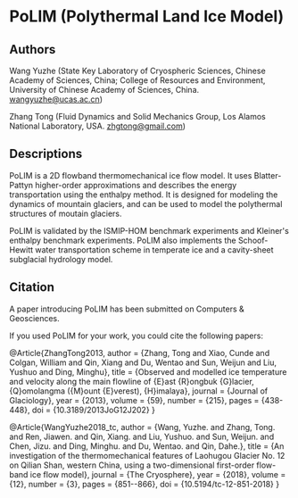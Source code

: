 # PoLIM (Polythermal Land Ice Model)

## Authors
Wang Yuzhe (State Key Laboratory of Cryospheric Sciences, Chinese Academy of Sciences, China; College of Resources and Environment, University of Chinese Academy of Sciences, China. wangyuzhe@ucas.ac.cn)

Zhang Tong (Fluid Dynamics and Solid Mechanics Group, Los Alamos National Laboratory, USA. zhgtong@gmail.com)

## Descriptions
PoLIM is a 2D flowband thermomechanical ice flow model. It uses Blatter-Pattyn higher-order approximations and describes the energy transportation using the enthalpy method. It is designed for modeling the dynamics of mountain glaciers, and can be used to model the polythermal structures of moutain glaciers.

PoLIM is validated by the ISMIP-HOM benchmark experiments and Kleiner's enthalpy benchmark experiments. PoLIM also implements the Schoof-Hewitt water transportation scheme in temperate ice and a cavity-sheet subglacial hydrology model.

## Citation
A paper introducing PoLIM has been submitted on Computers & Geosciences.

If you used PoLIM for your work, you could cite the following papers:

@Article{ZhangTong2013,
  author  = {Zhang, Tong and Xiao, Cunde and Colgan, William and Qin, Xiang and Du, Wentao and Sun, Weijun and Liu, Yushuo and Ding, Minghu},
  title   = {Observed and modelled ice temperature and velocity along the main flowline of {E}ast {R}ongbuk {G}lacier, {Q}omolangma ({M}ount {E}verest), {H}imalaya},
  journal = {Journal of Glaciology},
  year    = {2013},
  volume  = {59},
  number  = {215},
  pages   = {438-448},
  doi     = {10.3189/2013JoG12J202}
}

@Article{WangYuzhe2018_tc,
  author  = {Wang, Yuzhe. and Zhang, Tong. and Ren, Jiawen. and Qin, Xiang. and Liu, Yushuo. and Sun, Weijun. and Chen, Jizu. and Ding, Minghu. and Du, Wentao. and Qin, Dahe.},
  title   = {An investigation of the thermomechanical features of Laohugou Glacier No. 12 on Qilian Shan, western China, using a two-dimensional first-order flow-band ice flow model},
  journal = {The Cryosphere},
  year    = {2018},
  volume  = {12},
  number  = {3},
  pages   = {851--866},
  doi     = {10.5194/tc-12-851-2018}
}
